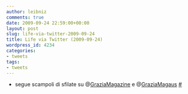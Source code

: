 ```yaml
---
author: leibniz
comments: true
date: 2009-09-24 22:59:00+00:00
layout: post
slug: life-via-twitter-2009-09-24
title: Life via Twitter (2009-09-24)
wordpress_id: 4234
categories:
- tweets
tags:
- tweets
---
```



	
  * segue scampoli di sfilate su @[GraziaMagazine](http://twitter.com/GraziaMagazine) e @[GraziaMagaus](http://twitter.com/GraziaMagaus) [#](http://twitter.com/leibniz/statuses/4351573076)


